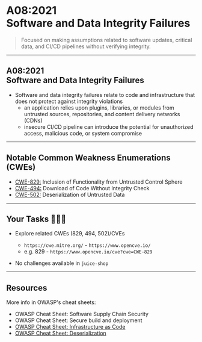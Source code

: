 # A08:2021<br>Software and Data Integrity Failures

>Focused on making assumptions related to software updates, critical data, and CI/CD pipelines without verifying integrity.

---

## A08:2021<br>Software and Data Integrity Failures

- Software and data integrity failures relate to code and infrastructure that does not protect against integrity violations
    - an application relies upon plugins, libraries, or modules from untrusted sources, repositories, and content delivery networks (CDNs) <!-- .element: style="font-size:0.8em"-->
    - insecure CI/CD pipeline can introduce the potential for unauthorized access, malicious code, or system compromise <!-- .element: style="font-size:0.8em"-->

---

## Notable Common Weakness Enumerations (CWEs)

- [CWE-829:](https://cwe.mitre.org/data/definitions/829.html)
Inclusion of Functionality from Untrusted Control Sphere
- [CWE-494:](https://cwe.mitre.org/data/definitions/494.html)
Download of Code Without Integrity Check
- [CWE-502:](https://cwe.mitre.org/data/definitions/502.html)
Deserialization of Untrusted Data

---

## Your Tasks 🧑🏻‍💻

- Explore related CWEs (829, 494, 502)/CVEs
  - `https://cwe.mitre.org/` - `https://www.opencve.io/` <!-- .element: style="font-size:0.8em"-->
  - e.g. 829 - `https://www.opencve.io/cve?cwe=CWE-829` <!-- .element: style="font-size:0.8em"-->

- No challenges available in `juice-shop`

---

## Resources

More info in OWASP's cheat sheets:

- OWASP Cheat Sheet: Software Supply Chain Security
- OWASP Cheat Sheet: Secure build and deployment
- [OWASP Cheat Sheet: Infrastructure as Code](https://cheatsheetseries.owasp.org/cheatsheets/Infrastructure_as_Code_Security_Cheat_Sheet.html)
- [OWASP Cheat Sheet: Deserialization](https://www.owasp.org/index.php/Deserialization_Cheat_Sheet)
